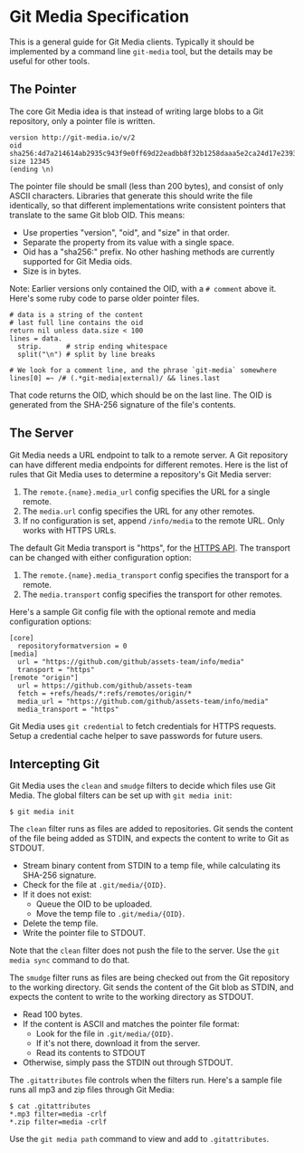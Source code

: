 # Git Media Specification

This is a general guide for Git Media clients.  Typically it should be
implemented by a command line `git-media` tool, but the details may be useful
for other tools.

## The Pointer

The core Git Media idea is that instead of writing large blobs to a Git repository,
only a pointer file is written.

```
version http://git-media.io/v/2
oid sha256:4d7a214614ab2935c943f9e0ff69d22eadbb8f32b1258daaa5e2ca24d17e2393
size 12345
(ending \n)
```

The pointer file should be small (less than 200 bytes), and consist of only
ASCII characters.  Libraries that generate this should write the file
identically, so that different implementations write consistent pointers that
translate to the same Git blob OID.  This means:

* Use properties "version", "oid", and "size" in that order.
* Separate the property from its value with a single space.
* Oid has a "sha256:" prefix.  No other hashing methods are currently supported
for Git Media oids.
* Size is in bytes.

Note: Earlier versions only contained the OID, with a `# comment` above it.
Here's some ruby code to parse older pointer files.

```
# data is a string of the content
# last full line contains the oid
return nil unless data.size < 100
lines = data.
  strip.      # strip ending whitespace
  split("\n") # split by line breaks

# We look for a comment line, and the phrase `git-media` somewhere
lines[0] =~ /# (.*git-media|external)/ && lines.last
```

That code returns the OID, which should be on the last line.  The OID is
generated from the SHA-256 signature of the file's contents.

## The Server

Git Media needs a URL endpoint to talk to a remote server.  A Git repository
can have different media endpoints for different remotes.  Here is the list
of rules that Git Media uses to determine a repository's Git Media server:

1. The `remote.{name}.media_url` config specifies the URL for a single remote.
2. The `media.url` config specifies the URL for any other remotes.
3. If no configuration is set, append `/info/media` to the remote URL.  Only
works with HTTPS URLs.

The default Git Media transport is "https", for the [HTTPS API](./api.md).  The
transport can be changed with either configuration option:

1. The `remote.{name}.media_transport` config specifies the transport for a
remote.
2. The `media.transport` config specifies the transport for other remotes.

Here's a sample Git config file with the optional remote and media configuration
options:

```
[core]
  repositoryformatversion = 0
[media]
  url = "https://github.com/github/assets-team/info/media"
  transport = "https"
[remote "origin"]
  url = https://github.com/github/assets-team
  fetch = +refs/heads/*:refs/remotes/origin/*
  media_url = "https://github.com/github/assets-team/info/media"
  media_transport = "https"
```

Git Media uses `git credential` to fetch credentials for HTTPS requests.  Setup
a credential cache helper to save passwords for future users.

## Intercepting Git

Git Media uses the `clean` and `smudge` filters to decide which files use
Git Media.  The global filters can be set up with `git media init`:

```
$ git media init
```

The `clean` filter runs as files are added to repositories.  Git sends the
content of the file being added as STDIN, and expects the content to write
to Git as STDOUT.

* Stream binary content from STDIN to a temp file, while calculating its SHA-256
signature.
* Check for the file at `.git/media/{OID}`.
* If it does not exist:
  * Queue the OID to be uploaded.
  * Move the temp file to `.git/media/{OID}`.
* Delete the temp file.
* Write the pointer file to STDOUT.

Note that the `clean` filter does not push the file to the server.  Use the
`git media sync` command to do that.

The `smudge` filter runs as files are being checked out from the Git repository
to the working directory.  Git sends the content of the Git blob as STDIN, and
expects the content to write to the working directory as STDOUT.

* Read 100 bytes.
* If the content is ASCII and matches the pointer file format:
  * Look for the file in `.git/media/{OID}`.
  * If it's not there, download it from the server.
  * Read its contents to STDOUT
* Otherwise, simply pass the STDIN out through STDOUT.

The `.gitattributes` file controls when the filters run.  Here's a sample file
runs all mp3 and zip files through Git Media:

```
$ cat .gitattributes
*.mp3 filter=media -crlf
*.zip filter=media -crlf
```

Use the `git media path` command to view and add to `.gitattributes`.
